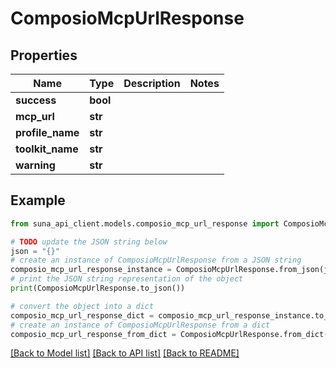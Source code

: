 # ComposioMcpUrlResponse


## Properties

Name | Type | Description | Notes
------------ | ------------- | ------------- | -------------
**success** | **bool** |  | 
**mcp_url** | **str** |  | 
**profile_name** | **str** |  | 
**toolkit_name** | **str** |  | 
**warning** | **str** |  | 

## Example

```python
from suna_api_client.models.composio_mcp_url_response import ComposioMcpUrlResponse

# TODO update the JSON string below
json = "{}"
# create an instance of ComposioMcpUrlResponse from a JSON string
composio_mcp_url_response_instance = ComposioMcpUrlResponse.from_json(json)
# print the JSON string representation of the object
print(ComposioMcpUrlResponse.to_json())

# convert the object into a dict
composio_mcp_url_response_dict = composio_mcp_url_response_instance.to_dict()
# create an instance of ComposioMcpUrlResponse from a dict
composio_mcp_url_response_from_dict = ComposioMcpUrlResponse.from_dict(composio_mcp_url_response_dict)
```
[[Back to Model list]](../README.md#documentation-for-models) [[Back to API list]](../README.md#documentation-for-api-endpoints) [[Back to README]](../README.md)


